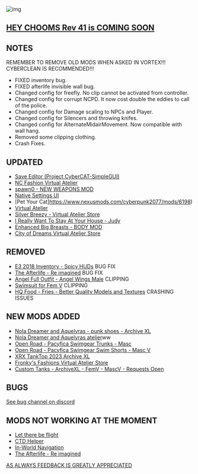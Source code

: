 ![img](https://s11.gifyu.com/images/Cuty-od-Dreams-Logo-YellowUP.png)

[HEY CHOOMS Rev 41 is COMING SOON](https://)
-

NOTES
-

REMEMBER TO REMOVE OLD MODS WHEN ASKED IN VORTEX!!! 
CYBERCLEAN IS RECOMMENDED!!!
- FIXED inventory bug.
- FIXED afterlife invisible wall bug.
- Changed config for freefly. No clip cannot be activated from controller.
- Changed config for corrupt NCPD. It now cost double the eddies to call of the police.
- Changed config for Damage scaling to NPCs and Player.
- Changed config for Silencers and throwing knifes.
- Changed config for AlternateMidairMovement. Now compatible with wall hang.
- Removed some clipping clothing.
- Crash Fixes.

UPDATED
-

- [Save Editor (Project CyberCAT-SimpleGUI)](https://www.nexusmods.com/cyberpunk2077/mods/718)
- [NC Fashion Virtual Atelier](https://www.nexusmods.com/cyberpunk2077/mods/4805)
- [spawn0 - NEW WEAPONS MOD](https://www.nexusmods.com/cyberpunk2077/mods/3791)
- [Native Settings UI](https://www.nexusmods.com/cyberpunk2077/mods/3518?tab=description)
- [Pet Your Cat]https://www.nexusmods.com/cyberpunk2077/mods/6198)
- [Virtual Atelier](https://www.nexusmods.com/cyberpunk2077/mods/2987?tab=description)
- [Silver Breezy - Virtual Atelier Store](https://www.nexusmods.com/cyberpunk2077/mods/7773)
- [I Really Want To Stay At Your House - Judy](https://www.nexusmods.com/cyberpunk2077/mods/8753)
- [Enhanced Big Breasts - BODY MOD](https://www.nexusmods.com/cyberpunk2077/mods/4654)
- [City of Dreams Virtual Atelier Store](https://www.nexusmods.com/cyberpunk2077/mods/8344?tab=description)

REMOVED
-

- [E3 2018 Inventory - Spicy HUDs](https://www.nexusmods.com/cyberpunk2077/mods/6901) BUG FIX
- [The Afterlife - Re imagined](https://www.nexusmods.com/cyberpunk2077/mods/7688?tab=description) BUG FIX
- [Angel Full Outfit - Angel Wings Male](https://www.nexusmods.com/cyberpunk2077/mods/3401?tab=description) CLIPPING
- [Swimsuit for Fem V](https://www.nexusmods.com/cyberpunk2077/mods/4535) CLIPPING
- [HQ Food - Fries - Better Quality Models and Textures](https://www.nexusmods.com/cyberpunk2077/mods/4818?tab=description) CRASHING ISSUES

NEW MODS ADDED 
-

- [Nola Dreamer and Aquelyras - punk shoes - Archive XL](https://www.nexusmods.com/cyberpunk2077/mods/8702?tab=description)
- [Nola Dreamer and Aquelyras atelier](https://www.nexusmods.com/cyberpunk2077/mods/8704?tab=description)ww
- [Open Road - Pacyfica Swimgear Trunks - Masc](https://www.nexusmods.com/cyberpunk2077/mods/8742?tab=description)
- [Open Road - Pacyfica Swimgear Swim Shorts - Masc V](https://www.nexusmods.com/cyberpunk2077/mods/8741?tab=description)
- [XRX TankTop 2023 Archive XL](https://www.nexusmods.com/cyberpunk2077/mods/8738?tab=description)
- [Fronky's Fashions Virtual Atelier Store](https://www.nexusmods.com/cyberpunk2077/mods/8348?tab=description)
- [Custom Tanks - ArchiveXL - FemV - MascV - Requests Open](https://www.nexusmods.com/cyberpunk2077/mods/8640)

BUGS
-

 [See bug channel on discord](https://discord.gg/xZNztPjA2u)
 

MODS NOT WORKING AT THE MOMENT 
-

- [Let there be flight](https://)
- [CTD Helper](https://)
- [In-World Navigation](https://)
- [The Afterlife - Re imagined](https://)

[AS ALWAYS FEEDBACK IS GREATLY APPRECIATED](https://)
